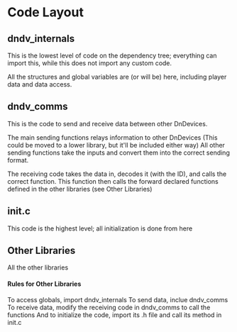 # Code Layout

## dndv_internals

This is the lowest level of code on the dependency tree; everything can import this, while this does not import any custom code.

All the structures and global variables are (or will be) here, including player data and data access.

## dndv_comms

This is the code to send and receive data between other DnDevices.

The main sending functions relays information to other DnDevices (This could be moved to a lower library, but it'll be included either way)
All other sending functions take the inputs and convert them into the correct sending format.

The receiving code takes the data in, decodes it (with the ID), and calls the correct function.
This function then calls the forward declared functions defined in the other libraries (see Other Libraries)

## init.c

This code is the highest level; all initialization is done from here

## Other Libraries

All the other libraries 

#### Rules for Other Libraries

To access globals, import dndv_internals
To send data, inclue dndv_comms
To receive data, modify the receiving code in dndv_comms to call the functions
And to initialize the code, import its .h file and call its method in init.c
